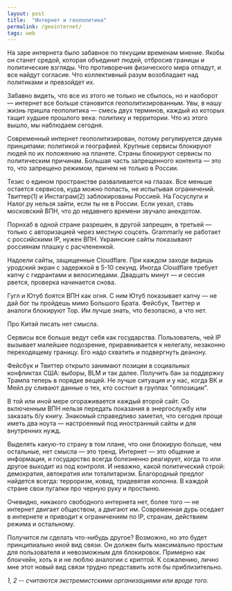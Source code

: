 ```yaml
---
layout: post
title:  "Интернет и геополитика"
permalink: /geointernet/
tags: web
---
```


На заре интернета было забавное по текущим временам мнение. Якобы он станет средой, которая объединит людей, отбросив границы и политические взгляды. Что противоречия физического мира отпадут, и все найдут согласие. Что коллективный разум возобладает над политиками и превзойдет их.

Забавно видеть, что все из этого не только не сбылось, но и наоборот — интернет все больше становится геополитизированным. Увы, в нашу жизнь пришла геополитика — смесь двух терминов, каждый из которых тащит худшее прошлого века: политику и территории. Что из этого вышло, мы наблюдаем сегодня.

Современный интернет геополитизирован, потому регулируется двумя принципами: политикой и географией. Крупные сервисы блокируют людей по их положению на планете. Страны блокируют сервисы по политическим причинам. Большая часть запрещенного контента — это то, что запрещено режимом, причем не только в России.

Тезис о едином пространстве разваливается на глазах. Все меньше остается сервисов, куда можно попасть, не испытывая ограничений. Твиттер(1) и Инстаграм(2) заблокированы Россией. На Госуслуги и Налог.ру нельзя зайти, если ты не в России. Если уехал, ставь московский ВПН, что до недавнего времени звучало анекдотом.

Порнхаб в одной стране разрешен, в другой запрещен, в третьей — только с авторизацией через местную соцсеть. Grammarly не работает с российскими IP, нужен ВПН. Украинские сайты показывают россиянам плашку с расчлененкой.

Надоели сайты, защищенные Cloudflare. При каждом заходе видишь уродский экран с задержкой в 5-10 секунд. Иногда Cloudflare требует капчу с гидрантами и велосипедами. Двадцать минут — и сессия рвется, проверка начинается снова.

Гугл и Ютуб боятся ВПН как огня. С ним Ютуб показывает капчу — не дай бог ты пройдешь мимо Большого Брата. Фейсбук, Твиттер и аналоги блокируют Тор. Им лучше знать, что безопасно, а что нет.

Про Китай писать нет смысла.

Сервисы все больше ведут себя как государства. Пользователь, чей IP вызывает малейшее подозрение, приравнивается к нелегалу, незаконно переходящему границу. Его надо схватить и подвергнуть деанону.

Фейсбук и Твиттер открыто занимают позиции в социальных конфликтах США: выборы, BLM и так далее. Получить бан за поддержку Трампа теперь в порядке вещей. Не лучше ситуация и у нас, когда ВК и Мейл.ру сливают данные о тех, кто состоит в группах "оппозиции".

В той или иной мере огораживается каждый второй сайт. Со включенным ВПН нельзя передать показания в энергослужбу или заказать б/у книгу. Знакомый справедливо заметил, что сегодня проще иметь два ноута — настроенный под иностранный сайты и для внутренних нужд.

Выделять какую-то страну в том плане, что они блокирую больше, чем остальные, нет смысла — это тренд. Интернет — это общение и информация, и государство всегда болезненно реагирует, когда то или другое выходит из под контроля. И неважно, какой политический строй: демократия, автократия или тоталитаризм. Благородный предлог найдется всегда: терроризм, ковид, тридевятая колонна. В каждой стране свои пугалки про черную руку и простыню.

Очевидно, никакого свободного интернета нет, более того — не интернет двигает обществом, а двигают им. Современная дурь оседает в интернете и приводит к ограничениям по IP, странам, действиям режима и остальному.

Получится ли сделать что-нибудь другое? Возможно, но это будет принципиально иной вид связи. Он должен быть максимально простым для пользователя и невозможным для блокировок. Примерно как блокчейн, хоть я и не люблю аналогии с криптой. К сожалению, лично мне этот новый вид связи трудно представить хотя бы приблизительно.

*1, 2 -- считаются экстремистскими организациями или вроде того.*
